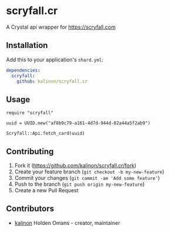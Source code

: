 # scryfall.cr

A Crystal api wrapper for https://scryfall.com

## Installation

Add this to your application's `shard.yml`:

```yaml
dependencies:
  scryfall:
    github: kalinon/scryfall.cr
```

## Usage

```crystal
require "scryfall"

uuid = UUID.new("af8b9c79-a161-4d7d-944d-82a44a5f2ab9")

Scryfall::Api.fetch_card(uuid)
```

## Contributing

1. Fork it (<https://github.com/kalinon/scryfall.cr/fork>)
2. Create your feature branch (`git checkout -b my-new-feature`)
3. Commit your changes (`git commit -am 'Add some feature'`)
4. Push to the branch (`git push origin my-new-feature`)
5. Create a new Pull Request

## Contributors

- [kalinon](https://github.com/kalinon) Holden Omans - creator, maintainer
